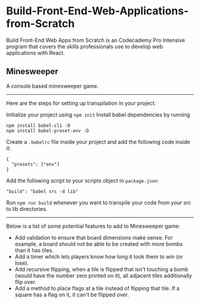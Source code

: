 # Build-Front-End-Web-Applications-from-Scratch
Build Front-End Web Apps from Scratch is an Codecademy Pro Intensive program that covers the skills professionals use to develop web applications with React. 

## Minesweeper
A console based minesweeper game.
***
Here are the steps for setting up transpilation in your project:

Initialize your project using `npm init`
Install babel dependencies by running
```
npm install babel-cli -D
npm install babel-preset-env -D
```
Create a `.babelrc` file inside your project and add the following code inside it:
```
{
  "presets": ["env"]
}
```
Add the following script to your scripts object in `package.json`:
```
"build": "babel src -d lib"
```
Run `npm run build` whenever you want to transpile your code from your src to lib directories.
***
Below is a list of some potential features to add to Minesweeper game:
* Add validation to ensure that board dimensions make sense. For example, a board should not be able to be created with more bombs than it has tiles.
* Add a timer which lets players know how long it took them to win (or lose).
* Add recursive flipping, when a tile is flipped that isn't touching a bomb (would have the number zero printed on it), all adjacent tiles additionally flip over.
* Add a method to place flags at a tile instead of flipping that tile. If a square has a flag on it, it can't be flipped over.
